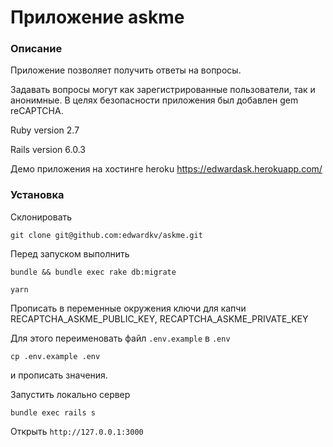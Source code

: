 # Приложение askme

### Описание
Приложение позволяет получить ответы на вопросы.

Задавать вопросы могут как зарегистрированные пользователи, так и анонимные. 
В целях безопасности приложения был добавлен gem reCAPTCHA.

Ruby version 2.7

Rails version 6.0.3

Демо приложения на хостинге heroku https://edwardask.herokuapp.com/

### Установка

Склонировать

```git clone git@github.com:edwardkv/askme.git```

Перед запуском выполнить

```bundle && bundle exec rake db:migrate``` 

```yarn```

Прописать в переменные окружения ключи для капчи RECAPTCHA_ASKME_PUBLIC_KEY, RECAPTCHA_ASKME_PRIVATE_KEY

Для этого переименовать файл ```.env.example``` в ```.env```

```cp .env.example .env```

и пропиcать значения.

Запустить локально сервер 

```bundle exec rails s``` 

Открыть ```http://127.0.0.1:3000```
